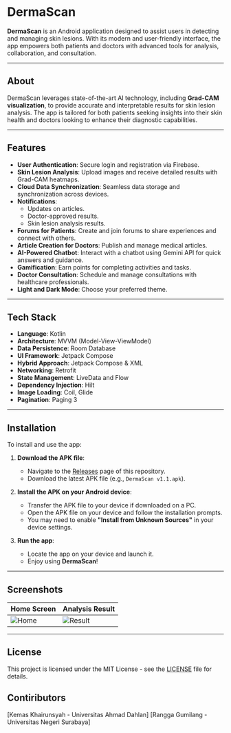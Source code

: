 # DermaScan

**DermaScan** is an Android application designed to assist users in detecting and managing skin lesions. With its modern and user-friendly interface, the app empowers both patients and doctors with advanced tools for analysis, collaboration, and consultation.

---

## About

DermaScan leverages state-of-the-art AI technology, including **Grad-CAM visualization**, to provide accurate and interpretable results for skin lesion analysis. The app is tailored for both patients seeking insights into their skin health and doctors looking to enhance their diagnostic capabilities.

---

## Features

- **User Authentication**: Secure login and registration via Firebase.
- **Skin Lesion Analysis**: Upload images and receive detailed results with Grad-CAM heatmaps.
- **Cloud Data Synchronization**: Seamless data storage and synchronization across devices.
- **Notifications**:
  - Updates on articles.
  - Doctor-approved results.
  - Skin lesion analysis results.
- **Forums for Patients**: Create and join forums to share experiences and connect with others.
- **Article Creation for Doctors**: Publish and manage medical articles.
- **AI-Powered Chatbot**: Interact with a chatbot using Gemini API for quick answers and guidance.
- **Gamification**: Earn points for completing activities and tasks.
- **Doctor Consultation**: Schedule and manage consultations with healthcare professionals.
- **Light and Dark Mode**: Choose your preferred theme.

---

## Tech Stack

- **Language**: Kotlin
- **Architecture**: MVVM (Model-View-ViewModel)
- **Data Persistence**: Room Database
- **UI Framework**: Jetpack Compose
- **Hybrid Approach**: Jetpack Compose & XML
- **Networking**: Retrofit
- **State Management**: LiveData and Flow
- **Dependency Injection**: Hilt
- **Image Loading**: Coil, Glide
- **Pagination**: Paging 3

---

## Installation

To install and use the app:

1. **Download the APK file**:
   - Navigate to the [Releases](https://github.com/Bangkit-Capstone-C242-PS028/MD/releases) page of this repository.
   - Download the latest APK file (e.g., `DermaScan v1.1.apk`).

2. **Install the APK on your Android device**:
   - Transfer the APK file to your device if downloaded on a PC.
   - Open the APK file on your device and follow the installation prompts.
   - You may need to enable **"Install from Unknown Sources"** in your device settings.

3. **Run the app**:
   - Locate the app on your device and launch it.
   - Enjoy using **DermaScan**!

---

## Screenshots

| Home Screen            | Analysis Result          |
|-------------------------|--------------------------|
| ![Home](screenshots/home.png) | ![Result](screenshots/result.png) |

---

## License

This project is licensed under the MIT License - see the [LICENSE](LICENSE) file for details.


## Contiributors

[Kemas Khairunsyah - Universitas Ahmad Dahlan]
[Rangga Gumilang - Universitas Negeri Surabaya]